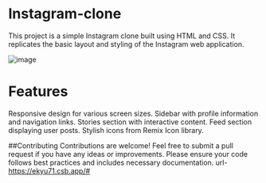 # Instagram-clone
This project is a simple Instagram clone built using HTML and CSS. It replicates the basic layout and styling of the Instagram web application.

![image](https://github.com/bhavish95/Instagram-clone/assets/111994995/ca92d22e-0574-41c5-93cf-265bd6ebb881)
# Features
Responsive design for various screen sizes.
Sidebar with profile information and navigation links.
Stories section with interactive content.
Feed section displaying user posts.
Stylish icons from Remix Icon library.

##Contributing Contributions are welcome! Feel free to submit a pull request if you have any ideas or improvements. Please ensure your code follows best practices and includes necessary documentation.
url-https://ekyu71.csb.app/#
